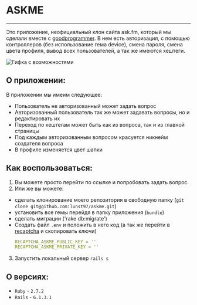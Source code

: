 # ASKME
___
Это приложение, неофициальный клон сайта ask.fm, который мы сделали вместе с [goodprogrammer](https://goodprogrammer.ru/).
В нем есть авторизация, с помощью контроллеров (без использование гема device), смена пароля, смена цвета профиля, вывод всех пользователей, а так же имеются хештеги.

![Гифка с возможностями](https://user-images.githubusercontent.com/44715875/124629220-e774a800-de89-11eb-872d-7a645af63b0e.gif)

## О приложении:
В приложении мы имеим следующее: 
- Пользователь не авторизованный может задать вопрос
- Авторизованный пользователь так же может задавать вопросы, но и редактировать их
- Переход по хештегам может быть как из вопроса, так и из главной страницы
- Под каждым авторизованным вопросом красуется никнейм создателя вопроса
- В профиле изменяется цвет шапки

## Как воспользоваться:
1. Вы можете просто перейти по ссылке и попробовать задать вопрос.
2. Или же вы можете:
  - сделать клонирование моего репозитория в свободную папку (`git clone git@github.com:lunst97/askme.git`)
  - установить все гемы перейдя в папку приложения (`bundle`)
  - сделать миграции ('rake db:migrate')
  - Создать файл `.env` и положить в него код (а так же перейти в [recaptcha](https://www.google.com/recaptcha/about/) и скопировать ключи)
    ```yml
    RECAPTCHA_ASKME_PUBLIC_KEY = ''
    RECAPTCHA_ASKME_PRIVATE_KEY = ''
    ```
3. Запустить локальный сервер `rails s`

## О версиях:
- `Ruby` - `2.7.2`
- `Rails` - `6.1.3.1`

